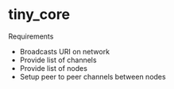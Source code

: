 # tiny_core

Requirements

* Broadcasts URI on network
* Provide list of channels
* Provide list of nodes
* Setup peer to peer channels between nodes
